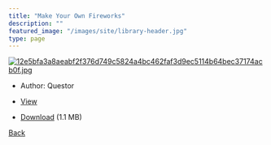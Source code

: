 ```yaml
---
title: "Make Your Own Fireworks"
description: ""
featured_image: "/images/site/library-header.jpg"
type: page
---
```


<a href="https://drive.google.com/uc?export=view&id=1aoU3dFFzfzLMc7AyIOGLGweq59FQCPap" target="_blank">![12e5bfa3a8aeabf2f376d749c5824a4bc462faf3d9ec5114b64bec37174acb0f.jpg](https://drive.google.com/uc?export=view&id=1iLouYcXvxYf9i0Aj5wnKk0yBldTrJ4mB)</a>
* Author: Questor
* <a href="https://drive.google.com/uc?export=view&id=1aoU3dFFzfzLMc7AyIOGLGweq59FQCPap" target="_blank">View</a>

* [Download](https://drive.google.com/uc?export=download&id=1aoU3dFFzfzLMc7AyIOGLGweq59FQCPap) (1.1 MB)

[Back](/library/)
